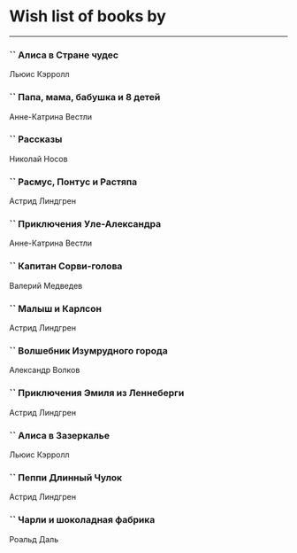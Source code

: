 # Wish list of books by [](https://www.facebook.com/profile.php?id=2429115410558517)
---

### `` Алиса в Стране чудес
Льюис Кэрролл

### `` Папа, мама, бабушка и 8 детей
Анне-Катрина Вестли

### `` Рассказы
Николай Носов

### `` Расмус, Понтус и Растяпа
Астрид Линдгрен

### `` Приключения Уле-Александра
Анне-Катрина Вестли

### `` Капитан Сорви-голова
Валерий Медведев

### `` Малыш и Карлсон
Астрид Линдгрен

### `` Волшебник Изумрудного города
Александр Волков

### `` Приключения Эмиля из Леннеберги
Астрид Линдгрен

### `` Алиса в Зазеркалье
Льюис Кэрролл

### `` Пеппи Длинный Чулок
Астрид Линдгрен

### `` Чарли и шоколадная фабрика
Роальд Даль

